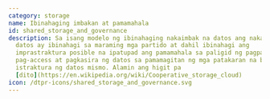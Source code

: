 ```yaml
---
category: storage
name: Ibinahaging imbakan at pamamahala
id: shared_storage_and_governance
description: Sa isang modelo ng ibinahaging nakaimbak na datos ang nakaimbak na
  datos ay ibinahagi sa maraming mga partido at dahil ibinahagi ang
  imprastraktura posible na ipatupad ang pamamahala sa paligid ng pagpapanatili,
  pag-access at pagkasira ng datos sa pamamagitan ng mga patakaran na binuo sa
  istraktura ng datos mismo. Alamin ang higit pa
  [dito](https://en.wikipedia.org/wiki/Cooperative_storage_cloud)
icon: /dtpr-icons/shared_storage_and_governance.svg
---
```

